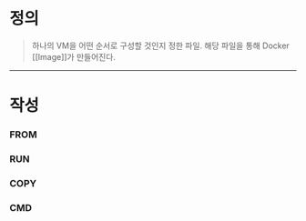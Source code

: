 # 정의
> 하나의 VM을 어떤 순서로 구성할 것인지 정한 파일.
> 해당 파일을 통해 Docker [[Image]]가 만들어진다.
---
# 작성
### FROM
### RUN
### COPY
### CMD
